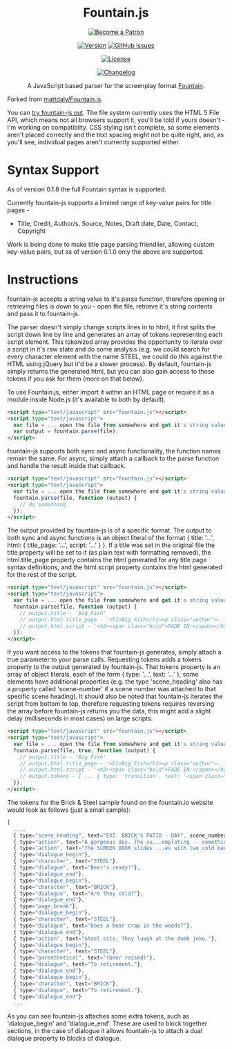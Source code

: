 <h1 id="fountain-js" align="center">Fountain.js</h1>

<p align="center"><a href="https://www.patreon.com/thombruce"><img src="https://c5.patreon.com/external/logo/become_a_patron_button.png" alt="Become a Patron"></a></p>

<p align="center"><a href="https://github.com/thombruce/fountain.js/releases"><img alt="Version" src="https://img.shields.io/github/v/tag/thombruce/fountain.js?label=version"></a>
<a href="https://github.com/thombruce/fountain.js/issues"><img src="https://img.shields.io/github/issues-raw/thombruce/fountain.js?logo=github" alt="GitHub issues"></a></p>

<p align="center"><a href="LICENSE"><img src="https://img.shields.io/badge/license-MIT-green.svg" alt="License"></a></p>

<p align="center"><a href="CHANGELOG.md"><img src="https://img.shields.io/badge/Keep%20a%20Changelog-v1.1.0%20adopted-red.svg" alt="Changelog"></a></p>

<p align="center">A JavaScript based parser for the screenplay format <a href="https://fountain.io/">Fountain</a>.</p>

Forked from [mattdaly/Fountain.js](https://github.com/mattdaly/Fountain.js).

You can [try fountain-js out](http://mattdaly.github.com/Fountain.js/). The file system currently uses the HTML 5 File API, which means not all browsers support it, you'll be told if yours doesn't - I'm working on compatiblity. CSS styling isn't complete, so some elements aren't placed correctly and the text spacing might not be quite right, and, as you'll see, individual pages aren't currently supported either.

# Syntax Support

As of version 0.1.8 the full Fountain syntax is supported.

Currently fountain-js supports a limited range of key-value pairs for title pages - 

* Title, Credit, Author/s, Source, Notes, Draft date, Date, Contact, Copyright

Work is being done to make title page parsing friendlier, allowing custom key-value pairs, but as of version 0.1.0 only the above are supported.

Instructions
============

fountain-js accepts a string value to it's parse function, therefore opening or retrieving files is down to you - open the file, retrieve it's string contents and pass it to fountain-js. 

The parser doesn't simply change scripts lines in to html, it first splits the script down line by line and generates an array of tokens representing each script element. This tokenized array provides the opportunity to iterate over a script in it's raw state and do some analysis (e.g. we could search for every character element with the name STEEL, we could do this against the HTML using jQuery but it'd be a slower process). By default, fountain-js simply returns the generated html, but you can also gain access to those tokens if you ask for them (more on that below).

To use Fountain.js, either import it within an HTML page or require it as a module inside Node.js (it's available to both by default).

```html
<script type="text/javascript" src="fountain.js"></script>
<script type="text/javascript">
  var file = ... open the file from somewhere and get it's string value ...
  var output = fountain.parse(file);
</script>
```

fountain-js supports both sync and async functionality, the function names remain the same. For async, simply attach a callback to the parse function and handle the result inside that callback.

```html
<script type="text/javascript" src="fountain.js"></script>
<script type="text/javascript">
  var file = ... open the file from somewhere and get it's string value ...
  fountain.parse(file, function (output) {
    // do something
  });
</script>
```

The output provided by fountain-js is of a specific format. The output to both sync and async functions is an object literal of the format { title: '...', html: { title_page: '...', script: '...' } }. If a title was set in the original file the title property will be set to it (as plain text with formatting removed), the html.title_page property contains the html generated for any title page syntax definitions, and the html.script property contains the html generated for the rest of the script.

```html
<script type="text/javascript" src="fountain.js"></script>
<script type="text/javascript">
  var file = ... open the file from somewhere and get it's string value ...
  fountain.parse(file, function (output) {
    // output.title - 'Big Fish'
    // output.html.title_page - '<h1>Big Fish</h1><p class="author">...'
    // output.html.script - '<h2><span class="bold">FADE IN:</span></h2>...'
  });
</script>
```

If you want access to the tokens that fountain-js generates, simply attach a true parameter to your parse calls. Requesting tokens adds a tokens property to the output generated by fountain-js. That tokens property is an array of object literals, each of the form { type: '...', text: '...' }, some elements have additional properties (e.g. the type 'scene_heading' also has a property called 'scene-number' if a scene number was attached to that specific scene heading). It should also be noted that fountain-js iterates the script from bottom to top, therefore requesting tokens requires reversing the array before fountain-js returns you the data, this might add a slight delay (milliseconds in most cases) on large scripts.

```html
<script type="text/javascript" src="fountain.js"></script>
<script type="text/javascript">
  var file = ... open the file from somewhere and get it's string value ...
  fountain.parse(file, true, function (output) {
    // output.title - 'Big Fish'
    // output.html.title_page - '<h1>Big Fish</h1><p class="author">...'
    // output.html.script - '<h2><span class="bold">FADE IN:</span></h2>...'
    // output.tokens - [ ... { type: 'transition'. text: '<span class="bold">FADE IN:</span>' } ... ]
  });
</script>
```

The tokens for the Brick & Steel sample found on the fountain.io website would look as follows (just a small sample):

```js
[ 
  ..., 
  { type="scene_heading", text="EXT. BRICK'S PATIO - DAY", scene_number="1"}, 
  { type="action", text="A gorgeous day. The su...emplating -- something."}, 
  { type="action", text="The SCREEN DOOR slides ...es with two cold beers."},  
  { type="dialogue_begin"}, 
  { type="character", text="STEEL"}, 
  { type="dialogue", text="Beer's ready!"}, 
  { type="dialogue_end"}, 
  { type="dialogue_begin"}, 
  { type="character", text="BRICK"}, 
  { type="dialogue", text="Are they cold?"}, 
  { type="dialogue_end"}, 
  { type="page_break"}, 
  { type="dialogue_begin"}, 
  { type="character", text="STEEL"}, 
  { type="dialogue", text="Does a bear crap in the woods?"}, 
  { type="dialogue_end"}, 
  { type="action", text="Steel sits. They laugh at the dumb joke."},
  { type="dialogue_begin"}, 
  { type="character", text="STEEL"}, 
  { type="parenthetical", text="(beer raised)"}, 
  { type="dialogue", text="To retirement."}, 
  { type="dialogue_end"}, 
  { type="dialogue_begin"}, 
  { type="character", text="BRICK"}, 
  { type="dialogue", text="To retirement."}, 
  { type="dialogue_end"}
  ...
```

As you can see fountain-js attaches some extra tokens, such as 'dialogue_begin' and 'dialogue_end'. These are used to block together sections, in the case of dialogue it allows fountain-js to attach a dual dialogue property to blocks of dialogue.
